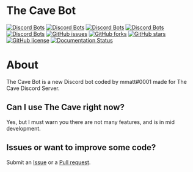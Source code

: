 # The Cave Bot 
[![Discord Bots](https://discordbots.org/api/widget/status/624829444963696660.svg?noavatar=true)](https://discordbots.org/bot/624829444963696660)
[![Discord Bots](https://discordbots.org/api/widget/servers/624829444963696660.svg?noavatar=true)](https://discordbots.org/bot/624829444963696660)
[![Discord Bots](https://discordbots.org/api/widget/upvotes/624829444963696660.svg?noavatar=true)](https://discordbots.org/bot/624829444963696660)
[![Discord Bots](https://discordbots.org/api/widget/lib/624829444963696660.svg?noavatar=true)](https://discordbots.org/bot/624829444963696660)
[![Discord Bots](https://discordbots.org/api/widget/owner/624829444963696660.svg?noavatar=true)](https://discordbots.org/bot/624829444963696660)
[![GitHub issues](https://img.shields.io/github/issues/mmatt625/thecave.svg)](https://github.com/mmatt625/thecave/issues)
[![GitHub forks](https://img.shields.io/github/forks/mmatt625/thecave.svg)](https://github.com/mmatt625/thecave/network)
[![GitHub stars](https://img.shields.io/github/stars/mmatt625/thecave.svg)](https://github.com/mmatt625/thecave/stargazers)
[![GitHub license](https://img.shields.io/github/license/mmatt625/thecave.svg)](https://github.com/mmatt625/thecave/blob/master/LICENSE)
[![Documentation Status](https://readthedocs.org/projects/the-cave-bot/badge/?version=latest)](https://the-cave-bot.readthedocs.io/en/latest/?badge=latest)

# About
The Cave Bot is a new Discord bot coded by mmatt#0001 made for The Cave Discord Server.

## Can I use The Cave right now?
Yes, but I must warn you there are not many features, and is in mid development.

## Issues or want to improve some code?
Submit an [Issue](https://github.com/mmatt625/thecave/issues) or a [Pull request](https://github.com/mmatt625/thecave/pulls).
